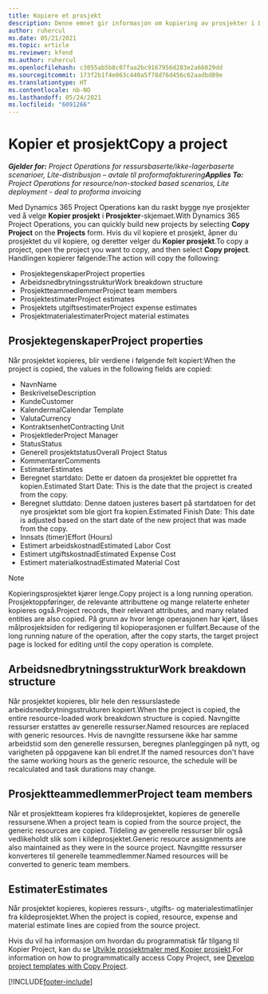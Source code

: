 ```yaml
---
title: Kopiere et prosjekt
description: Denne emnet gir informasjon om kopiering av prosjekter i Dynamics 365 Project Operations.
author: ruhercul
ms.date: 05/21/2021
ms.topic: article
ms.reviewer: kfend
ms.author: ruhercul
ms.openlocfilehash: c3055ab5b8c07faa2bc9167956d283e2a66029dd
ms.sourcegitcommit: 173f2b1f4e063c440a5f78d76d456c62aadbd89e
ms.translationtype: HT
ms.contentlocale: nb-NO
ms.lasthandoff: 05/24/2021
ms.locfileid: "6091266"
---
```

# <a name="copy-a-project"></a><span data-ttu-id="efa67-103">Kopier et prosjekt</span><span class="sxs-lookup"><span data-stu-id="efa67-103">Copy a project</span></span>

<span data-ttu-id="efa67-104">_**Gjelder for:** Project Operations for ressursbaserte/ikke-lagerbaserte scenarioer, Lite-distribusjon – avtale til proformafakturering_</span><span class="sxs-lookup"><span data-stu-id="efa67-104">_**Applies To:** Project Operations for resource/non-stocked based scenarios, Lite deployment - deal to proforma invoicing_</span></span>

<span data-ttu-id="efa67-105">Med Dynamics 365 Project Operations kan du raskt bygge nye prosjekter ved å velge **Kopier prosjekt** i **Prosjekter**-skjemaet.</span><span class="sxs-lookup"><span data-stu-id="efa67-105">With Dynamics 365 Project Operations, you can quickly build new projects by selecting **Copy Project** on the **Projects** form.</span></span> <span data-ttu-id="efa67-106">Hvis du vil kopiere et prosjekt, åpner du prosjektet du vil kopiere, og deretter velger du **Kopier prosjekt**.</span><span class="sxs-lookup"><span data-stu-id="efa67-106">To copy a project, open the project you want to copy, and then select **Copy project**.</span></span> <span data-ttu-id="efa67-107">Handlingen kopierer følgende:</span><span class="sxs-lookup"><span data-stu-id="efa67-107">The action will copy the following:</span></span>

- <span data-ttu-id="efa67-108">Prosjektegenskaper</span><span class="sxs-lookup"><span data-stu-id="efa67-108">Project properties</span></span> 
- <span data-ttu-id="efa67-109">Arbeidsnedbrytningsstruktur</span><span class="sxs-lookup"><span data-stu-id="efa67-109">Work breakdown structure</span></span>
- <span data-ttu-id="efa67-110">Prosjektteammedlemmer</span><span class="sxs-lookup"><span data-stu-id="efa67-110">Project team members</span></span>
- <span data-ttu-id="efa67-111">Prosjektestimater</span><span class="sxs-lookup"><span data-stu-id="efa67-111">Project estimates</span></span>
- <span data-ttu-id="efa67-112">Prosjektets utgiftsestimater</span><span class="sxs-lookup"><span data-stu-id="efa67-112">Project expense estimates</span></span>
- <span data-ttu-id="efa67-113">Prosjektmaterialestimater</span><span class="sxs-lookup"><span data-stu-id="efa67-113">Project material estimates</span></span>

## <a name="project-properties"></a><span data-ttu-id="efa67-114">Prosjektegenskaper</span><span class="sxs-lookup"><span data-stu-id="efa67-114">Project properties</span></span>

<span data-ttu-id="efa67-115">Når prosjektet kopieres, blir verdiene i følgende felt kopiert:</span><span class="sxs-lookup"><span data-stu-id="efa67-115">When the project is copied, the values in the following fields are copied:</span></span>

- <span data-ttu-id="efa67-116">Navn</span><span class="sxs-lookup"><span data-stu-id="efa67-116">Name</span></span>
- <span data-ttu-id="efa67-117">Beskrivelse</span><span class="sxs-lookup"><span data-stu-id="efa67-117">Description</span></span>
- <span data-ttu-id="efa67-118">Kunde</span><span class="sxs-lookup"><span data-stu-id="efa67-118">Customer</span></span>
- <span data-ttu-id="efa67-119">Kalendermal</span><span class="sxs-lookup"><span data-stu-id="efa67-119">Calendar Template</span></span>
- <span data-ttu-id="efa67-120">Valuta</span><span class="sxs-lookup"><span data-stu-id="efa67-120">Currency</span></span>
- <span data-ttu-id="efa67-121">Kontraktsenhet</span><span class="sxs-lookup"><span data-stu-id="efa67-121">Contracting Unit</span></span>
- <span data-ttu-id="efa67-122">Prosjektleder</span><span class="sxs-lookup"><span data-stu-id="efa67-122">Project Manager</span></span>
- <span data-ttu-id="efa67-123">Status</span><span class="sxs-lookup"><span data-stu-id="efa67-123">Status</span></span>
- <span data-ttu-id="efa67-124">Generell prosjektstatus</span><span class="sxs-lookup"><span data-stu-id="efa67-124">Overall Project Status</span></span>
- <span data-ttu-id="efa67-125">Kommentarer</span><span class="sxs-lookup"><span data-stu-id="efa67-125">Comments</span></span>
- <span data-ttu-id="efa67-126">Estimater</span><span class="sxs-lookup"><span data-stu-id="efa67-126">Estimates</span></span>
- <span data-ttu-id="efa67-127">Beregnet startdato: Dette er datoen da prosjektet ble opprettet fra kopien.</span><span class="sxs-lookup"><span data-stu-id="efa67-127">Estimated Start Date: This is the date that the project is created from the copy.</span></span>
- <span data-ttu-id="efa67-128">Beregnet sluttdato: Denne datoen justeres basert på startdatoen for det nye prosjektet som ble gjort fra kopien.</span><span class="sxs-lookup"><span data-stu-id="efa67-128">Estimated Finish Date: This date is adjusted based on the start date of the new project that was made from the copy.</span></span>
- <span data-ttu-id="efa67-129">Innsats (timer)</span><span class="sxs-lookup"><span data-stu-id="efa67-129">Effort (Hours)</span></span>
- <span data-ttu-id="efa67-130">Estimert arbeidskostnad</span><span class="sxs-lookup"><span data-stu-id="efa67-130">Estimated Labor Cost</span></span>
- <span data-ttu-id="efa67-131">Estimert utgiftskostnad</span><span class="sxs-lookup"><span data-stu-id="efa67-131">Estimated Expense Cost</span></span>
- <span data-ttu-id="efa67-132">Estimert materialkostnad</span><span class="sxs-lookup"><span data-stu-id="efa67-132">Estimated Material Cost</span></span>

> [!NOTE]
> <span data-ttu-id="efa67-133">Kopieringsprosjektet kjører lenge.</span><span class="sxs-lookup"><span data-stu-id="efa67-133">Copy project is a long running operation.</span></span> <span data-ttu-id="efa67-134">Prosjektoppføringer, de relevante attributtene og mange relaterte enheter kopieres også.</span><span class="sxs-lookup"><span data-stu-id="efa67-134">Project records, their relevant attributes, and many related entities are also copied.</span></span> <span data-ttu-id="efa67-135">På grunn av hvor lenge operasjonen har kjørt, låses målprosjektsiden for redigering til kopioperasjonen er fullført.</span><span class="sxs-lookup"><span data-stu-id="efa67-135">Because of the long running nature of the operation, after the copy starts, the target project page is locked for editing until the copy operation is complete.</span></span>

## <a name="work-breakdown-structure"></a><span data-ttu-id="efa67-136">Arbeidsnedbrytningsstruktur</span><span class="sxs-lookup"><span data-stu-id="efa67-136">Work breakdown structure</span></span>

<span data-ttu-id="efa67-137">Når prosjektet kopieres, blir hele den ressurslastede arbeidsnedbrytningsstrukturen kopiert.</span><span class="sxs-lookup"><span data-stu-id="efa67-137">When the project is copied, the entire resource-loaded work breakdown structure is copied.</span></span> <span data-ttu-id="efa67-138">Navngitte ressurser erstattes av generelle ressurser.</span><span class="sxs-lookup"><span data-stu-id="efa67-138">Named resources are replaced with generic resources.</span></span> <span data-ttu-id="efa67-139">Hvis de navngitte ressursene ikke har samme arbeidstid som den generelle ressursen, beregnes planleggingen på nytt, og varigheten på oppgavene kan bli endret.</span><span class="sxs-lookup"><span data-stu-id="efa67-139">If the named resources don't have the same working hours as the generic resource, the schedule will be recalculated and task durations may change.</span></span>

## <a name="project-team-members"></a><span data-ttu-id="efa67-140">Prosjektteammedlemmer</span><span class="sxs-lookup"><span data-stu-id="efa67-140">Project team members</span></span>

<span data-ttu-id="efa67-141">Når et prosjektteam kopieres fra kildeprosjektet, kopieres de generelle ressursene.</span><span class="sxs-lookup"><span data-stu-id="efa67-141">When a project team is copied from the source project, the generic resources are copied.</span></span> <span data-ttu-id="efa67-142">Tildeling av generelle ressurser blir også vedlikeholdt slik som i kildeprosjektet.</span><span class="sxs-lookup"><span data-stu-id="efa67-142">Generic resource assignments are also maintained as they were in the source project.</span></span> <span data-ttu-id="efa67-143">Navngitte ressurser konverteres til generelle teammedlemmer.</span><span class="sxs-lookup"><span data-stu-id="efa67-143">Named resources will be converted to generic team members.</span></span>

## <a name="estimates"></a><span data-ttu-id="efa67-144">Estimater</span><span class="sxs-lookup"><span data-stu-id="efa67-144">Estimates</span></span>

<span data-ttu-id="efa67-145">Når prosjektet kopieres, kopieres ressurs-, utgifts- og materialestimatlinjer fra kildeprosjektet.</span><span class="sxs-lookup"><span data-stu-id="efa67-145">When the project is copied, resource, expense and material estimate lines are copied from the source project.</span></span> 

<span data-ttu-id="efa67-146">Hvis du vil ha informasjon om hvordan du programmatisk får tilgang til Kopier Project, kan du se [Utvikle prosjektmaler med Kopier prosjekt](dev-copy-project.md).</span><span class="sxs-lookup"><span data-stu-id="efa67-146">For information on how to programmatically access Copy Project, see [Develop project templates with Copy Project](dev-copy-project.md).</span></span>


[!INCLUDE[footer-include](../includes/footer-banner.md)]
